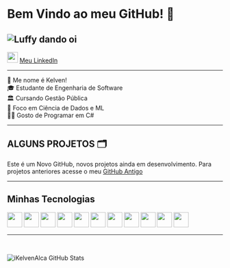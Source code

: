 # Bem Vindo ao meu GitHub! 🐙

![Luffy dando oi](https://i.pinimg.com/originals/1e/fb/fa/1efbfa1a2ec2ab19ee0bc9a855c31a78.gif)
-------------

<img href="https://www.linkedin.com/in/kelvenalca/" src="https://cdn.jsdelivr.net/gh/devicons/devicon@latest/icons/linkedin/linkedin-original.svg" height=25px /> [Meu LinkedIn](https://www.linkedin.com/in/kelven-bonfim/)

-------------

🫡 Me nome é Kelven! <br>
🎓 Estudante de Engenharia de Software <br>
🏛️ Cursando Gestão Pública<br>
🐍 Foco em Ciência de Dados e ML<br>
🧑‍💻 Gosto de Programar em C#

-------------
## ALGUNS PROJETOS 🗂️

Este é um Novo GitHub, novos projetos ainda em desenvolvimento. Para projetos anteriores acesse o meu [GitHub Antigo](https://github.com/KelvenAlca)

-------------
## Minhas Tecnologias
<p aling="center">
<img src="https://cdn.jsdelivr.net/gh/devicons/devicon@latest/icons/python/python-original.svg" height=35px/>
<img src="https://cdn.jsdelivr.net/gh/devicons/devicon@latest/icons/jupyter/jupyter-original-wordmark.svg" height=35px/>
<img src="https://cdn.jsdelivr.net/gh/devicons/devicon@latest/icons/apachespark/apachespark-original.svg" height=35px />
<img src="https://cdn.jsdelivr.net/gh/devicons/devicon@latest/icons/azuresqldatabase/azuresqldatabase-original.svg" height=35px/>
<img src="https://cdn.jsdelivr.net/gh/devicons/devicon@latest/icons/html5/html5-original.svg" height=35px/>
<img src="https://cdn.jsdelivr.net/gh/devicons/devicon@latest/icons/css3/css3-original.svg" height=35px/>
<img src="https://cdn.jsdelivr.net/gh/devicons/devicon@latest/icons/bootstrap/bootstrap-original.svg" height=35px/>
<img src="https://cdn.jsdelivr.net/gh/devicons/devicon@latest/icons/javascript/javascript-plain.svg" height=35px/>
<img src="https://cdn.jsdelivr.net/gh/devicons/devicon@latest/icons/csharp/csharp-original.svg" height=35px/>
<img src="https://cdn.jsdelivr.net/gh/devicons/devicon@latest/icons/dotnetcore/dotnetcore-original.svg" height=35px/>
<img src="https://cdn.jsdelivr.net/gh/devicons/devicon@latest/icons/git/git-original.svg" height=35px/>
</p>

------------
<br>

![iKelvenAlca GitHub Stats](https://github-readme-stats.vercel.app/api?username=iKelvenAlca&show_icons=true&theme=radical)
